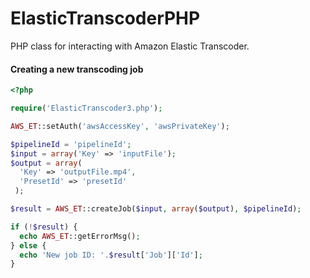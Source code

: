 ElasticTranscoderPHP
====================

PHP class for interacting with Amazon Elastic Transcoder.

#### Creating a new transcoding job ###

```php
<?php

require('ElasticTranscoder3.php');

AWS_ET::setAuth('awsAccessKey', 'awsPrivateKey');

$pipelineId = 'pipelineId';
$input = array('Key' => 'inputFile');
$output = array(
  'Key' => 'outputFile.mp4',
  'PresetId' => 'presetId'
 );

$result = AWS_ET::createJob($input, array($output), $pipelineId);

if (!$result) {
  echo AWS_ET::getErrorMsg();
} else {
  echo 'New job ID: '.$result['Job']['Id'];
}

```